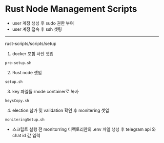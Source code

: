# Rust Node Management Scripts

- user 계정 생성 후 sudo 권한 부여
- user 계정 접속 후 ssh 셋팅

---------------------------------------

rust-scripts/scripts/setup
1. docker 포함 사전 셋업
```
pre-setup.sh
```

2. Rust node 셋업
```
setup.sh
```

3. key 파일들 rnode container로 복사
```
keysCopy.sh
```

4. election 참가 및 validation 확인 후 monitering 셋업
```
moniteringSetup.sh
```
* 스크립트 실행 전 monitorring 디렉토리안의 .env 파일 생성 후 telegram api 와 chat id 값 입력
